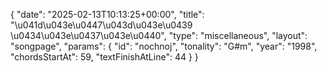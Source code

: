 {
    "date": "2025-02-13T10:13:25+00:00",
    "title": "\u041d\u043e\u0447\u043d\u043e\u0439 \u0434\u043e\u0437\u043e\u0440",
    "type": "miscellaneous",
    "layout": "songpage",
    "params": {
        "id": "nochnoj",
        "tonality": "G#m",
        "year": "1998",
        "chordsStartAt": 59,
        "textFinishAtLine": 44
    }
}